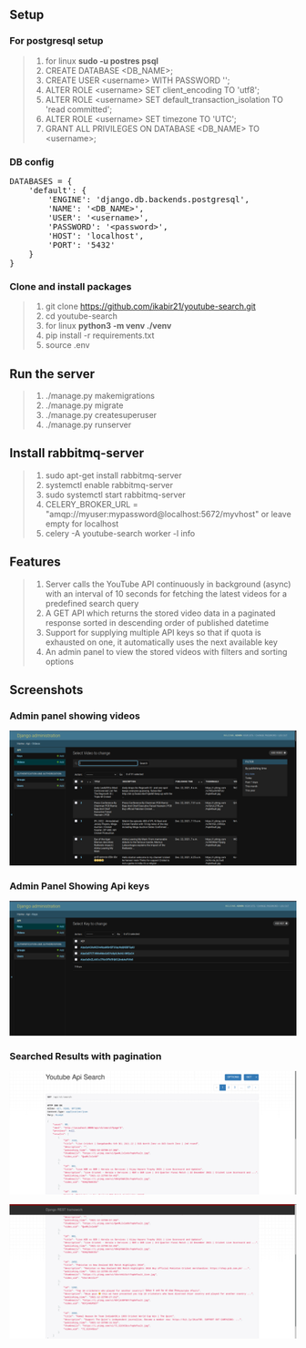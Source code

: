## Setup

### For postgresql setup
> 1. for linux **sudo -u postres psql** 
> 2. CREATE DATABASE <DB_NAME>;
> 3. CREATE USER &lt;username&gt; WITH PASSWORD '<password>';
> 4. ALTER ROLE &lt;username&gt; SET client_encoding TO 'utf8';
> 5. ALTER ROLE &lt;username&gt; SET default_transaction_isolation TO 'read committed';
> 6. ALTER ROLE &lt;username&gt; SET timezone TO 'UTC';
> 7. GRANT ALL PRIVILEGES ON DATABASE <DB_NAME> TO &lt;username&gt;;

### DB config
<pre>
DATABASES = {
    'default': {
        'ENGINE': 'django.db.backends.postgresql',
        'NAME': '&lt;DB_NAME&gt;',
        'USER': '&lt;username&gt;',
        'PASSWORD': '&lt;password&gt;',
        'HOST': 'localhost',
        'PORT': '5432'
    }
}
</pre>

### Clone and install packages
> 1. git clone https://github.com/ikabir21/youtube-search.git
> 2. cd youtube-search
> 3. for linux **python3 -m venv ./venv**
> 4. pip install -r requirements.txt 
> 5. source .env

## Run the server

> 1. ./manage.py makemigrations
> 2. ./manage.py migrate
> 3. ./manage.py createsuperuser
> 4. ./manage.py runserver

## Install rabbitmq-server
> 1. sudo apt-get install rabbitmq-server
> 2. systemctl enable rabbitmq-server
> 3. sudo systemctl start rabbitmq-server
> 4. CELERY_BROKER_URL = "amqp://myuser:mypassword@localhost:5672/myvhost" or leave empty for localhost
> 5. celery -A youtube-search worker -l info

## Features
> 1. Server calls the YouTube API continuously in background (async) with an interval of 10 seconds for fetching the latest videos for a predefined search query
> 2. A GET API which returns the stored video data in a paginated response sorted in descending order of published datetime
> 3. Support for supplying multiple API keys so that if quota is exhausted on one, it automatically uses the next available key
> 4. An admin panel to view the stored videos with filters and sorting options

## Screenshots

### Admin panel showing videos
<p align="center">
<img src="images/videos_admin.png">
</p>

### Admin Panel Showing Api keys
<p align="center">
<img src="images/api_key.png">
</p>

### Searched Results with pagination

<p align="center">
<img src="images/video_search.png">
</p>
<p align="center">
<img src="images/video_search2.png">
</p>